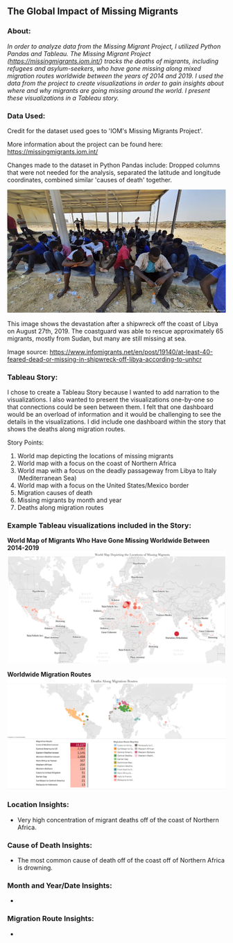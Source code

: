 ## The Global Impact of Missing Migrants

### About:
*In order to analyze data from the Missing Migrant Project, I utilized Python Pandas and Tableau. The Missing Migrant Project (https://missingmigrants.iom.int/) tracks the deaths of migrants, including refugees and asylum-seekers, who have gone missing along mixed migration routes worldwide between the years of 2014 and 2019. I used the data from the project to create visualizations in order to gain insights about where and why migrants are going missing around the world. I present these visualizations in a Tableau story.*

### Data Used: 
Credit for the dataset used goes to 'IOM's Missing Migrants Project'.

More information about the project can be found here: https://missingmigrants.iom.int/

Changes made to the dataset in Python Pandas include: Dropped columns that were not needed for the analysis, separated the latitude and longitude coordinates, combined similar 'causes of death' together. 

![shipwreck_libya](https://github.com/katelynburke/missing_migrants/blob/master/images/libya_shipwreck.jpg)

This image shows the devastation after a shipwreck off the coast of Libya on August 27th, 2019. The coastguard was able to rescue approximately 65 migrants, mostly from Sudan, but many are still missing at sea. 

Image source: https://www.infomigrants.net/en/post/19140/at-least-40-feared-dead-or-missing-in-shipwreck-off-libya-according-to-unhcr

### Tableau Story: 
I chose to create a Tableau Story because I wanted to add narration to the visualizations. I also wanted to present the visualizations one-by-one so that connections could be seen between them. I felt that one dashboard would be an overload of information and it would be challenging to see the details in the visualizations. I did include one dashboard within the story that shows the deaths along migration routes.

Story Points: 
1) World map depicting the locations of missing migrants 
2) World map with a focus on the coast of Northern Africa 
3) World map with a focus on the deadly passageway from Libya to Italy (Mediterranean Sea)
4) World map with a focus on the United States/Mexico border
4) Migration causes of death 
5) Missing migrants by month and year 
6) Deaths along migration routes

### Example Tableau visualizations included in the Story:

**World Map of Migrants Who Have Gone Missing Worldwide Between 2014-2019**
![world_map](https://github.com/katelynburke/missing_migrants/blob/master/tableau_images/cause_of_death_map.png)

**Worldwide Migration Routes**
![migration_routes](https://github.com/katelynburke/missing_migrants/blob/master/tableau_images/migration_routes.png)

### Location Insights: 
* Very high concentration of migrant deaths off of the coast of Northern Africa. 

### Cause of Death Insights: 
* The most common cause of death off of the coast off of Northern Africa is drowning. 

### Month and Year/Date Insights: 
*

### Migration Route Insights: 
*
